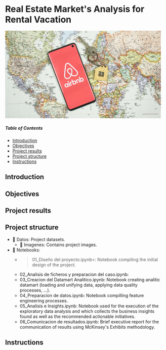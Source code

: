 # Real Estate Market's Analysis for Rental Vacation

![featured](https://github.com/pabloelt/real-estate-market-analysis-rental-vacation//blob/main/Datos/Imagenes/featured.jpg?raw=true)

##### Table of Contents 
* [Introduction](#introduction)
* [Objectives](#objectives)
* [Project results](#project-results)
* [Project structure](#project-structure)
* [Instructions](#instructions)


## Introduction

## Objectives

## Project results

## Project structure

* 📁 Datos: Project datasets.
  * 📁 Imagenes: Contains project images.
* 📁 Notebooks:
  * >01_Diseño del proyecto.ipynb<: Notebook compiling the initial design of the project.
  * 02_Analisis de ficheros y preparacion del caso.ipynb:
  * 03_Creacion del Datamart Analitico.ipynb: Notebook creating analitic datamart (loading and unifying data, applying data quality processes, ...).
  * 04_Preparacion de datos.ipynb: Notebook compilling feature engineering processes.
  * 05_Analisis e Insights.ipynb: Notebook used for the execution of the exploratory data analysis and which collects the business insights found as well as the recommended actionable initiatives.
  * 06_Comunicacion de resultados.ipynb: Brief executive report for the communication of results using McKinsey's Exhibits methodology.

## Instructions



